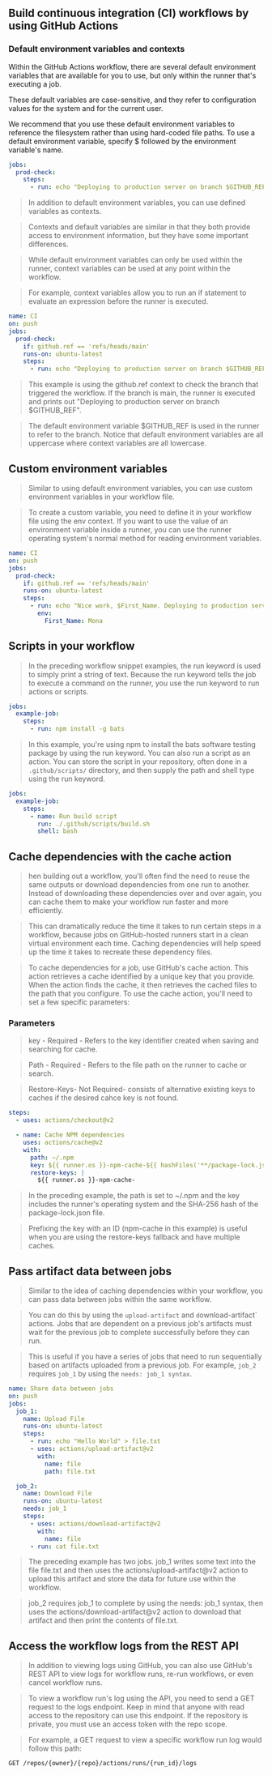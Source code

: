 ## Build continuous integration (CI) workflows by using GitHub Actions

### Default environment variables and contexts
Within the GitHub Actions workflow, there are several default environment variables that are available for you to use, but only within the runner that's executing a job. 

These default variables are case-sensitive, and they refer to configuration values for the system and for the current user. 


We recommend that you use these default environment variables to reference the filesystem rather than using hard-coded file paths. To use a default environment variable, specify $ followed by the environment variable's name.

```yaml
jobs:
  prod-check:
    steps:
      - run: echo "Deploying to production server on branch $GITHUB_REF"
```


> In addition to default environment variables, you can use defined variables as contexts. 


> Contexts and default variables are similar in that they both provide access to environment information, but they have some important differences. 

> While default environment variables can only be used within the runner, context variables can be used at any point within the workflow.

> For example, context variables allow you to run an if statement to evaluate an expression before the runner is executed.

```yml
name: CI
on: push
jobs:
  prod-check:
    if: github.ref == 'refs/heads/main'
    runs-on: ubuntu-latest
    steps:
      - run: echo "Deploying to production server on branch $GITHUB_REF"
```

> This example is using the github.ref context to check the branch that triggered the workflow. If the branch is main, the runner is executed and prints out "Deploying to production server on branch $GITHUB_REF". 

>The default environment variable $GITHUB_REF is used in the runner to refer to the branch. Notice that default environment variables are all uppercase where context variables are all lowercase.


## Custom environment variables
>Similar to using default environment variables, you can use custom environment variables in your workflow file. 

>To create a custom variable, you need to define it in your workflow file using the env context. If you want to use the value of an environment variable inside a runner, you can use the runner operating system's normal method for reading environment variables.

```yml
name: CI
on: push
jobs:
  prod-check:
    if: github.ref == 'refs/heads/main'
    runs-on: ubuntu-latest
    steps:
      - run: echo "Nice work, $First_Name. Deploying to production server on branch $GITHUB_REF"
        env:
          First_Name: Mona

```

## Scripts in your workflow
>In the preceding workflow snippet examples, the run keyword is used to simply print a string of text. Because the run keyword tells the job to execute a command on the runner, you use the run keyword to run actions or scripts.

```yml
jobs:
  example-job:
    steps:
      - run: npm install -g bats

```
>In this example, you're using npm to install the bats software testing package by using the run keyword. You can also run a script as an action. You can store the script in your repository, often done in a `.github/scripts/` directory, and then supply the path and shell type using the run keyword.

```yml
jobs:
  example-job:
    steps:
      - name: Run build script
        run: ./.github/scripts/build.sh
        shell: bash
```
## Cache dependencies with the cache action
>hen building out a workflow, you'll often find the need to reuse the same outputs or download dependencies from one run to another. Instead of downloading these dependencies over and over again, you can cache them to make your workflow run faster and more efficiently. 


>This can dramatically reduce the time it takes to run certain steps in a workflow, because jobs on GitHub-hosted runners start in a clean virtual environment each time. Caching dependencies will help speed up the time it takes to recreate these dependency files.

>To cache dependencies for a job, use GitHub's cache action. This action retrieves a cache identified by a unique key that you provide. When the action finds the cache, it then retrieves the cached files to the path that you configure. To use the cache action, you'll need to set a few specific parameters:


### Parameters
>key - Required - Refers to the key identifier created when saving and searching for cache.

>Path - Required - Refers to the file path on the runner to cache or search. 

>Restore-Keys- Not Required-  consists of alternative existing keys to caches if the desired cahce key is not found. 

```yaml
steps:
  - uses: actions/checkout@v2

  - name: Cache NPM dependencies
    uses: actions/cache@v2
    with:
      path: ~/.npm
      key: ${{ runner.os }}-npm-cache-${{ hashFiles('**/package-lock.json') }}
      restore-keys: |
        ${{ runner.os }}-npm-cache-

```

>In the preceding example, the path is set to ~/.npm and the key includes the runner's operating system and the SHA-256 hash of the package-lock.json file. 

>Prefixing the key with an ID (npm-cache in this example) is useful when you are using the restore-keys fallback and have multiple caches.

## Pass artifact data between jobs
>Similar to the idea of caching dependencies within your workflow, you can pass data between jobs within the same workflow. 

>You can do this by using the `upload-artifact` and `d`ownload-artifact` actions. Jobs that are dependent on a previous job's artifacts must wait for the previous job to complete successfully before they can run. 


>This is useful if you have a series of jobs that need to run sequentially based on artifacts uploaded from a previous job. For example, `job_2` requires `job_1` by using the `needs: job_1 syntax`.



```yml
name: Share data between jobs
on: push
jobs:
  job_1:
    name: Upload File
    runs-on: ubuntu-latest
    steps:
      - run: echo "Hello World" > file.txt
      - uses: actions/upload-artifact@v2
        with:
          name: file
          path: file.txt

  job_2:
    name: Download File
    runs-on: ubuntu-latest
    needs: job_1
    steps:
      - uses: actions/download-artifact@v2
        with:
          name: file
      - run: cat file.txt

```
>The preceding example has two jobs. job_1 writes some text into the file file.txt and then uses the actions/upload-artifact@v2 action to upload this artifact and store the data for future use within the workflow.


> job_2 requires job_1 to complete by using the needs: job_1 syntax, then uses the actions/download-artifact@v2 action to download that artifact and then print the contents of file.txt.


## Access the workflow logs from the REST API
>In addition to viewing logs using GitHub, you can also use GitHub's REST API to view logs for workflow runs, re-run workflows, or even cancel workflow runs. 


>To view a workflow run's log using the API, you need to send a GET request to the logs endpoint. Keep in mind that anyone with read access to the repository can use this endpoint. If the repository is private, you must use an access token with the repo scope.

>For example, a GET request to view a specific workflow run log would follow this path:


```bash
GET /repos/{owner}/{repo}/actions/runs/{run_id}/logs
```
